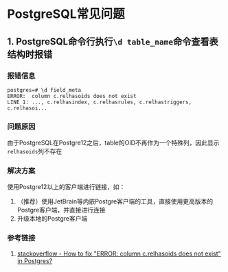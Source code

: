 # PostgreSQL常见问题







## 1. PostgreSQL命令行执行`\d table_name`命令查看表结构时报错



### 报错信息

```postgresql
postgres=# \d field_meta
ERROR:  column c.relhasoids does not exist
LINE 1: ..., c.relhasindex, c.relhasrules, c.relhastriggers, c.relhasoi...
```

### 问题原因

由于PostgreSQL在Postgre12之后，table的OID不再作为一个特殊列，因此显示`relhasoids`列不存在

### 解决方案

使用Postgre12以上的客户端进行链接，如：

1. （推荐）使用JetBrain等内嵌Postgre客户端的工具，直接使用更高版本的Postgre客户端，并直接进行连接
2. 升级本地的Postgre客户端

### 参考链接

1. [stackoverflow - How to fix "ERROR: column c.relhasoids does not exist" in Postgres?](https://stackoverflow.com/questions/58461178/how-to-fix-error-column-c-relhasoids-does-not-exist-in-postgres)
